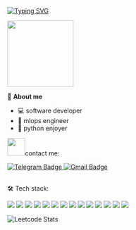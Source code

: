 [![Typing SVG](https://readme-typing-svg.herokuapp.com?color=DCDCDC&lines=Hi+there,+I'm+Alex)](https://git.io/typing-svg)

<div id="header" align="left">
  <img src="https://media4.giphy.com/media/zOvBKUUEERdNm/giphy.gif" width="150"/>
</div>

📍 **About me**
- 💻 software developer
- 🤖 mlops engineer 
- 🐍 python enjoyer


<img src="https://media.giphy.com/media/VgCDAzcKvsR6OM0uWg/giphy.gif" width="40">contact me:

  <a href="https://t.me/alexdev1101">
    <img src="https://img.shields.io/badge/Telegram-343434?logo=Telegram&logoColor=blue" alt="Telegram Badge"/>
  </a>
  <a href="mailto:alexrazumovskii11@gmail.com">
    <img src="https://img.shields.io/badge/Gmail-343434?logo=gmail&logoColor=red" alt="Gmail Badge"/>
  </a>
  <br>
  </br>

🛠 Tech stack:

<img src="https://img.shields.io/badge/Python-343434?logo=Python&logoColor=blue" /> <img src="https://img.shields.io/badge/FastAPI-343434?logo=FastAPI&logoColor=green" /> <img src="https://img.shields.io/badge/Aiohttp-343434?logo=aiohttp&logoColor=blue" /> <img src="https://img.shields.io/badge/PostgreSQL-343434?logo=PostgreSQL&logoColor=black" /> <img src="https://img.shields.io/badge/Oracle-343434?logo=Oracle&logoColor=orange" /> <img src="https://img.shields.io/badge/MySQL-343434?logo=MySQL&logoColor=black" /> <img src="https://img.shields.io/badge/Redis-343434?logo=Redis&logoColor=red" /> <img src="https://img.shields.io/badge/Celery-343434?logo=Celery&logoColor=green" /> <img src="https://img.shields.io/badge/Docker-343434?logo=Docker&logoColor=blue" /> <img src="https://img.shields.io/badge/Nginx-343434?logo=NGINX&logoColor=black" /> <img src="https://img.shields.io/badge/Linux-343434?logo=Linux&logoColor=black" /> <img src="https://img.shields.io/badge/mac%20os-343434?logo=apple&logoColor=black" /> <img src="https://img.shields.io/badge/JWT-343434?logo=json-web-tokens&logoColor=black" /> <img src="https://img.shields.io/badge/Swagger-343434?logo=Swagger&logoColor=green" />

![Leetcode Stats](https://leetcard.jacoblin.cool/k1kku?theme=dark)
